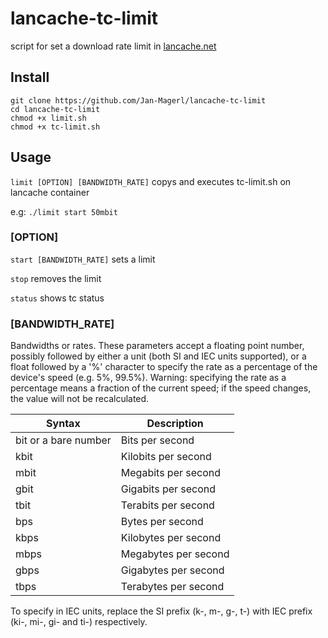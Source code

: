 # lancache-tc-limit
script for set a download rate limit in [lancache.net](https://lancache.net/)

## Install

```
git clone https://github.com/Jan-Magerl/lancache-tc-limit
cd lancache-tc-limit
chmod +x limit.sh
chmod +x tc-limit.sh
```

## Usage

`limit [OPTION] [BANDWIDTH_RATE]`
copys and executes tc-limit.sh on lancache container

e.g: `./limit start 50mbit`

### [OPTION]          
`start [BANDWIDTH_RATE]` sets a limit 
                
`stop` removes the limit
                
`status` shows tc status

### [BANDWIDTH_RATE]
Bandwidths or rates.  These parameters accept a floating
point number, possibly followed by either a unit (both SI
and IEC units supported), or a float followed by a '%'
character to specify the rate as a percentage of the
device's speed (e.g. 5%, 99.5%). Warning: specifying the
rate as a percentage means a fraction of the current speed; if the speed changes, the value will not be
recalculated.
   
| Syntax      | Description |
| ----------- | ----------- |
| bit or a bare number      | Bits per second       |
| kbit   | Kilobits per second        |
| mbit   | Megabits per second| 
| gbit  |  Gigabits per second| 
| tbit   | Terabits per second| 
| bps    | Bytes per second| 
| kbps   | Kilobytes per second| 
| mbps   | Megabytes per second| 
| gbps   | Gigabytes per second| 
| tbps   | Terabytes per second| 

To specify in IEC units, replace the SI prefix (k-, m-,
g-, t-) with IEC prefix (ki-, mi-, gi- and ti-)
respectively.
